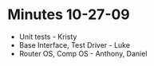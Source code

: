 # Minutes 10-27-09 #

  * Unit tests - Kristy
  * Base Interface, Test Driver - Luke
  * Router OS, Comp OS - Anthony, Daniel